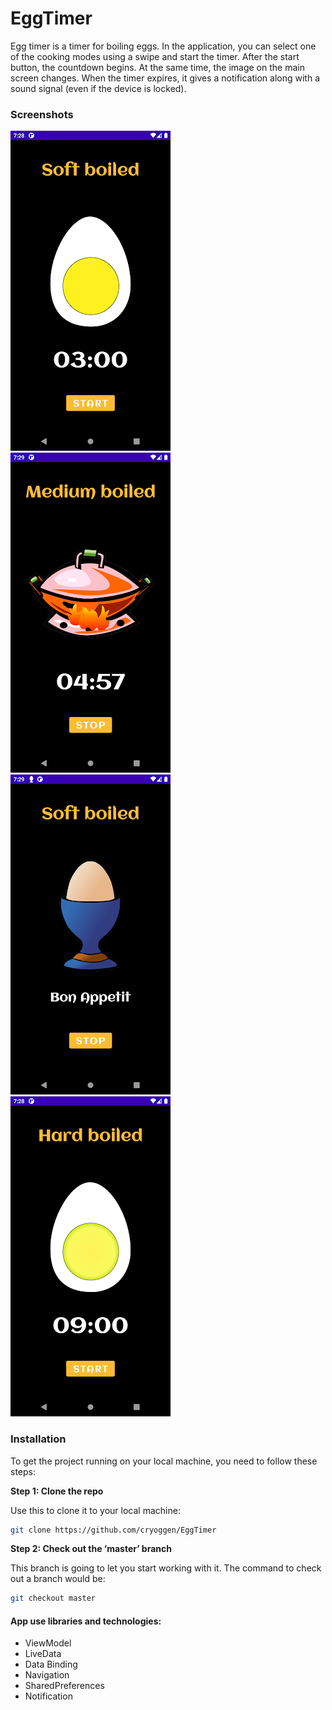 # EggTimer

Egg timer is a timer for boiling eggs. In the application, you can select one of the cooking modes using a swipe and start the timer. After the start button, the countdown begins.
At the same time, the image on the main screen changes. 
When the timer expires, it gives a notification along with a sound signal (even if the device is locked).

### Screenshots

![Screenshot 1](/screenshots/unnamed1.png)
![Screenshot 2](/screenshots/unnamed2.png)
![Screenshot 3](/screenshots/unnamed3.png)
![Screenshot 3](/screenshots/unnamed4.png)

### Installation

To get the project running on your local machine, you need to follow these steps:

**Step 1: Clone the repo**

Use this to clone it to your local machine:
```bash
git clone https://github.com/cryoggen/EggTimer
```

**Step 2: Check out the ‘master’ branch**

This branch is going to let you start working with it. The command to check out a branch would be:

```bash
git checkout master
```

#### App use libraries and technologies:

- ViewModel
- LiveData
- Data Binding
- Navigation
- SharedPreferences
- Notification

